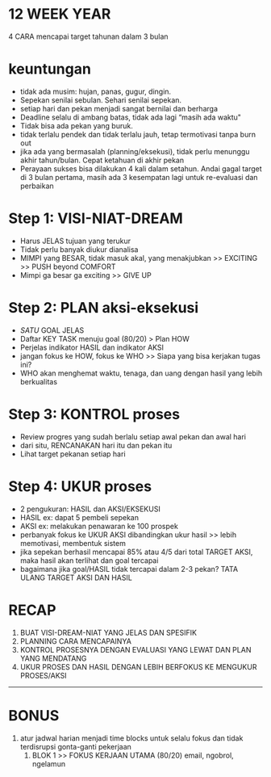 # 12 WEEK YEAR
4 CARA mencapai target tahunan dalam 3 bulan

# keuntungan
- tidak ada musim: hujan, panas, gugur, dingin. 
- Sepekan senilai sebulan. Sehari senilai sepekan.
- setiap hari dan pekan menjadi sangat bernilai dan berharga
- Deadline selalu di ambang batas, tidak ada lagi “masih ada waktu"
- Tidak bisa ada pekan yang buruk. 
- tidak terlalu pendek dan tidak terlalu jauh, tetap termotivasi tanpa burn out
- jika ada yang bermasalah (planning/eksekusi), tidak perlu menunggu akhir tahun/bulan. Cepat ketahuan di akhir pekan
- Perayaan sukses bisa dilakukan 4 kali dalam setahun. Andai gagal target di 3 bulan pertama, masih ada 3 kesempatan lagi untuk re-evaluasi dan perbaikan
# Step 1: VISI-NIAT-DREAM
- Harus JELAS tujuan yang terukur
- Tidak perlu banyak diukur dianalisa 
- MIMPI yang BESAR, tidak masuk akal, yang menakjubkan >> EXCITING >> PUSH beyond COMFORT
- Mimpi ga besar ga exciting >> GIVE UP
# Step 2: PLAN aksi-eksekusi
- *SATU* GOAL JELAS
- Daftar KEY TASK menuju goal (80/20) > Plan HOW
- Perjelas indikator HASIL dan indikator AKSI
- jangan fokus ke HOW, fokus ke WHO >> Siapa yang bisa kerjakan tugas ini?
- WHO akan menghemat waktu, tenaga, dan uang dengan hasil yang lebih berkualitas
# Step 3: KONTROL proses
- Review progres yang sudah berlalu setiap awal pekan dan awal hari
- dari situ, RENCANAKAN hari itu dan pekan itu
- Lihat target pekanan setiap hari 
# Step 4: UKUR proses
- 2 pengukuran: HASIL dan AKSI/EKSEKUSI
- HASIL ex: dapat 5 pembeli sepekan
- AKSI ex: melakukan penawaran ke 100 prospek
- perbanyak fokus ke UKUR AKSI dibandingkan ukur hasil >> lebih memotivasi, membentuk sistem
- jika sepekan berhasil mencapai 85% atau 4/5 dari total TARGET AKSI, maka hasil akan terlihat dan goal tercapai
- bagaimana jika goal/HASIL tidak tercapai dalam 2-3 pekan? TATA ULANG TARGET AKSI DAN HASIL
# RECAP
1. BUAT VISI-DREAM-NIAT YANG JELAS DAN SPESIFIK
2. PLANNING CARA MENCAPAINYA
3. KONTROL PROSESNYA DENGAN EVALUASI YANG LEWAT DAN PLAN YANG MENDATANG
4. UKUR PROSES DAN HASIL DENGAN LEBIH BERFOKUS KE MENGUKUR PROSES/AKSI
---
# BONUS
1. atur jadwal harian menjadi time blocks untuk selalu fokus dan tidak terdisrupsi gonta-ganti pekerjaan
	1. BLOK 1 >> FOKUS KERJAAN UTAMA (80/20) email, ngobrol, ngelamun
